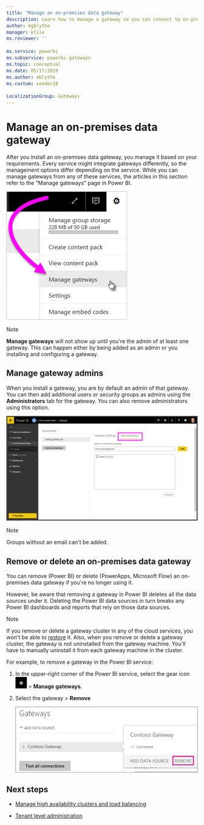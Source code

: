 ```yaml
---
title: "Manage an on-premises data gateway"
description: Learn how to manage a gateway so you can connect to on-premises data.
author: mgblythe
manager: kfile
ms.reviewer: ''

ms.service: powerbi
ms.subservice: powerbi-gateways
ms.topic: conceptual
ms.date: 05/17/2019
ms.author: mblythe
ms.custom: seodec18

LocalizationGroup: Gateways
---
```


# Manage an on-premises data gateway

After you install an on-premises data gateway, you manage it based on your requirements. Every service might integrate gateways differently, so the management options differ depending on the service. While you can manage gateways from any of these services, the articles in this section refer to the "Manage gateways" page in Power BI.

![Manage gateways](media/service-gateway-manage/manage-gateways.png)

> [!NOTE]
> **Manage gateways** will not show up until you're the admin of at least one gateway. This can happen either by being added as an admin or you installing and configuring a gateway.

## Manage gateway admins

When you install a gateway, you are by default an admin of that gateway. You can then add additional users or security groups as admins using the **Administrators** tab for the gateway. You can also remove administrators using this option.

![Gateway administrators tab](media/service-gateway-manage/gateway-admin-tab.png)

>[!NOTE]
>Groups without an email can't be added.

## Remove or delete an on-premises data gateway

You can remove (Power BI) or delete (PowerApps, Microsoft Flow) an on-premises data gateway if you're no longer using it.

However, be aware that removing a gateway in Power BI deletes all the data sources under it. Deleting the Power BI data sources in turn breaks any Power BI dashboards and reports that rely on those data sources.

> [!NOTE]
> If you remove or delete a gateway cluster in any of the cloud services, you won't be able to [restore](service-gateway-migrate.md) it. Also, when you remove or delete a gateway cluster, the gateway is not uninstalled from the gateway machine. You'll have to manually uninstall it from each gateway machine in the cluster.

For example, to remove a gateway in the Power BI service:

1. In the upper-right corner of the Power BI service, select the gear icon ![Settings gear icon](media/service-gateway-manage/icon-gear.png) > **Manage gateways**.

2. Select the gateway > **Remove**

   ![Remove gateway](media/service-gateway-manage/remove-gateway.png)

## Next steps

* [Manage high availability clusters and load balancing](service-gateway-high-availability-clusters.md)

* [Tenant level administration](service-gateway-tenant-level-admin.md)


